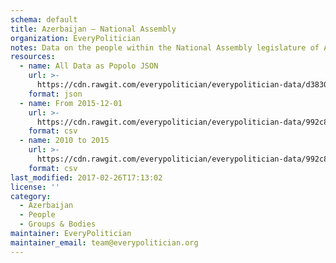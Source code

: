 ```yaml
---
schema: default
title: Azerbaijan — National Assembly
organization: EveryPolitician
notes: Data on the people within the National Assembly legislature of Azerbaijan.
resources:
  - name: All Data as Popolo JSON
    url: >-
      https://cdn.rawgit.com/everypolitician/everypolitician-data/d38305a92d915b7ee0bd8bd31e94a50af2a3bfb6/data/Azerbaijan/National_Assembly/ep-popolo-v1.0.json
    format: json
  - name: From 2015-12-01
    url: >-
      https://cdn.rawgit.com/everypolitician/everypolitician-data/992c8bdf324d53ecd1aa636f85d2cc9bc45d8f84/data/Azerbaijan/National_Assembly/term-5.csv
    format: csv
  - name: 2010 to 2015
    url: >-
      https://cdn.rawgit.com/everypolitician/everypolitician-data/992c8bdf324d53ecd1aa636f85d2cc9bc45d8f84/data/Azerbaijan/National_Assembly/term-4.csv
    format: csv
last_modified: 2017-02-26T17:13:02
license: ''
category:
  - Azerbaijan
  - People
  - Groups & Bodies
maintainer: EveryPolitician
maintainer_email: team@everypolitician.org
---
```

